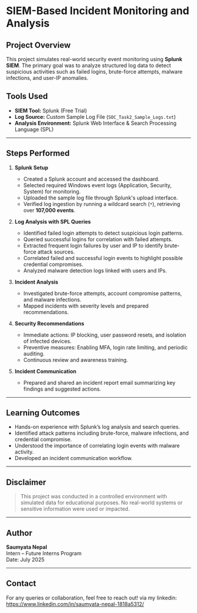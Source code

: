 # SIEM-Based Incident Monitoring and Analysis

## Project Overview

This project simulates real-world security event monitoring using **Splunk SIEM**. The primary goal was to analyze structured log data to detect suspicious activities such as failed logins, brute-force attempts, malware infections, and user-IP anomalies.

## Tools Used

- **SIEM Tool:** Splunk (Free Trial)
- **Log Source:** Custom Sample Log File (`SOC_Task2_Sample_Logs.txt`)
- **Analysis Environment:** Splunk Web Interface & Search Processing Language (SPL)

---

## Steps Performed

1. **Splunk Setup**
   - Created a Splunk account and accessed the dashboard.
   - Selected required Windows event logs (Application, Security, System) for monitoring.
   - Uploaded the sample log file through Splunk's upload interface.
   - Verified log ingestion by running a wildcard search (`*`), retrieving over **107,000 events**.

2. **Log Analysis with SPL Queries**
   - Identified failed login attempts to detect suspicious login patterns.
   - Queried successful logins for correlation with failed attempts.
   - Extracted frequent login failures by user and IP to identify brute-force attack sources.
   - Correlated failed and successful login events to highlight possible credential compromises.
   - Analyzed malware detection logs linked with users and IPs.
   
3. **Incident Analysis**
   - Investigated brute-force attempts, account compromise patterns, and malware infections.
   - Mapped incidents with severity levels and prepared recommendations.

4. **Security Recommendations**
   - Immediate actions: IP blocking, user password resets, and isolation of infected devices.
   - Preventive measures: Enabling MFA, login rate limiting, and periodic auditing.
   - Continuous review and awareness training.

5. **Incident Communication**
   - Prepared and shared an incident report email summarizing key findings and suggested actions.

---

## Learning Outcomes

- Hands-on experience with Splunk’s log analysis and search queries.
- Identified attack patterns including brute-force, malware infections, and credential compromise.
- Understood the importance of correlating login events with malware activity.
- Developed an incident communication workflow.

---

## Disclaimer
> This project was conducted in a controlled environment with simulated data for educational purposes. No real-world systems or sensitive information were used or impacted.

---

## Author

**Saumyata Nepal**  
Intern – Future Interns Program  
Date: July 2025

---

## Contact

For any queries or collaboration, feel free to reach out! via my linkedin: https://www.linkedin.com/in/saumyata-nepal-1818a5312/
